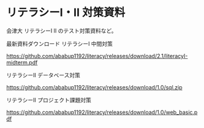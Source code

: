 # リテラシーI・II 対策資料
会津大 リテラシーI II のテスト対策資料など。

最新資料ダウンロード
リテラシーI 中間対策 
  
  https://github.com/ababup1192/literacy/releases/download/2.1/literacyI-midterm.pdf

リテラシーII データベース対策
  
  https://github.com/ababup1192/literacy/releases/download/1.0/sql.zip

リテラシーII プロジェクト課題対策
  
  https://github.com/ababup1192/literacy/releases/download/1.0/web_basic.pdf
  
